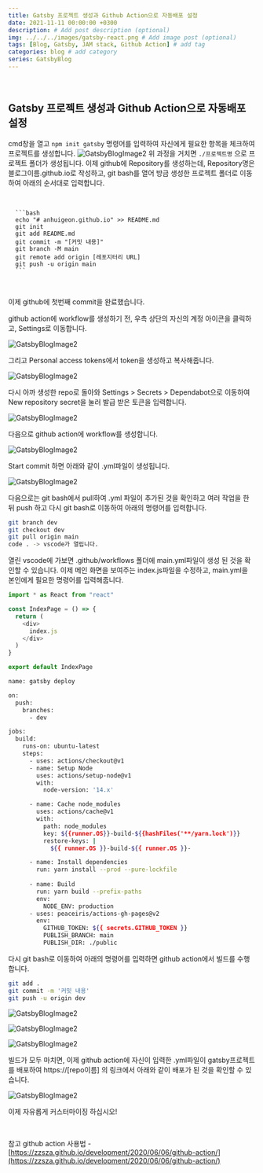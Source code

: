 ```yaml
---
title: Gatsby 프로젝트 생성과 Github Action으로 자동배포 설정
date: 2021-11-11 00:00:00 +0300
description: # Add post description (optional)
img: ../../../images/gatsby-react.png # Add image post (optional)
tags: [Blog, Gatsby, JAM stack, Github Action] # add tag
categories: blog # add category
series: GatsbyBlog
---  
```

<br/>

## Gatsby 프로젝트 생성과 Github Action으로 자동배포 설정
cmd창을 열고 `npm init gatsby` 명령어를 입력하여 자신에게 필요한 항목을 체크하여 프로젝트를 생성합니다.
![GatsbyBlogImage2](./gatsby-blog1.png)
위 과정을 거치면 `./프로젝트명` 으로 프로젝트 폴더가 생성됩니다.
이제 github에 Repository를 생성하는데, Repository명은 블로그이름.github.io로 작성하고, git bash를 열어 방금 생성한 프로젝트 폴더로 이동하여 아래의 순서대로 입력합니다.

<br/>

````
  ```bash
  echo "# anhuigeon.github.io" >> README.md
  git init
  git add README.md
  git commit -m "[커밋 내용]"
  git branch -M main
  git remote add origin [레포지터리 URL]
  git push -u origin main
  ```
````

<br/>

이제 github에 첫번째 commit을 완료했습니다.

github action에 workflow를 생성하기 전, 우측 상단의 자신의 계정 아이콘을 클릭하고, Settings로 이동합니다.

![GatsbyBlogImage2](./gatsby-blog2.png)

그리고 Personal access tokens에서 token을 생성하고 복사해줍니다.

![GatsbyBlogImage2](./gatsby-blog3.png)

다시 아까 생성한 repo로 돌아와 Settings > Secrets > Dependabot으로 이동하여 New repository secret을 눌러 발급 받은 토큰을 입력합니다.

![GatsbyBlogImage2](./gatsby-blog4.png)

다음으로 github action에 workflow를 생성합니다.

![GatsbyBlogImage2](./gatsby-blog5.png)

Start commit 하면 아래와 같이 .yml파일이 생성됩니다.

![GatsbyBlogImage2](./gatsby-blog6.png)

다음으로는 git bash에서 pull하여 .yml 파일이 추가된 것을 확인하고 여러 작업을 한 뒤 push 하고 다시 git bash로 이동하여 아래의 명령어를 입력합니다.

```bash
git branch dev
git checkout dev
git pull origin main
code . -> vscode가 열립니다.
```

열린 vscode에 가보면 .github/workflows 폴더에 main.yml파일이 생성 된 것을 확인할 수 있습니다.
이제 메인 화면을 보여주는 index.js파일을 수정하고, main.yml을 본인에게 필요한 명령어를 입력해줍니다.

```javascript
import * as React from "react"

const IndexPage = () => {
  return (
    <div>
      index.js
    </div>
  )
}

export default IndexPage
```

```bash
name: gatsby deploy

on:
  push:
    branches:
      - dev

jobs:
  build:
    runs-on: ubuntu-latest
    steps:
      - uses: actions/checkout@v1
      - name: Setup Node
        uses: actions/setup-node@v1
        with:
          node-version: '14.x'

      - name: Cache node_modules
        uses: actions/cache@v1
        with:
          path: node_modules
          key: ${{runner.OS}}-build-${{hashFiles('**/yarn.lock')}}
          restore-keys: |
            ${{ runner.OS }}-build-${{ runner.OS }}-

      - name: Install dependencies
        run: yarn install --prod --pure-lockfile
        
      - name: Build
        run: yarn build --prefix-paths
        env:
          NODE_ENV: production
      - uses: peaceiris/actions-gh-pages@v2
        env:
          GITHUB_TOKEN: ${{ secrets.GITHUB_TOKEN }}
          PUBLISH_BRANCH: main
          PUBLISH_DIR: ./public
```

다시 git bash로 이동하여 아래의 명령어를 입력하면 github action에서 빌드를 수행합니다.

```bash
git add .
git commit -m '커밋 내용'
git push -u origin dev
```

![GatsbyBlogImage2](./gatsby-blog7.png)

![GatsbyBlogImage2](./gatsby-blog8.png)

![GatsbyBlogImage2](./gatsby-blog9.png)

빌드가 모두 마치면, 이제 github action에 자신이 입력한 .yml파일이 gatsby프로젝트를 배포하여 https://[repo이름] 의 링크에서 아래와 같이 배포가 된 것을 확인할 수 있습니다.

![GatsbyBlogImage2](./gatsby-blog10.png)

이제 자유롭게 커스터마이징 하십시오!

<br/>

참고
github action 사용법 - [https://zzsza.github.io/development/2020/06/06/github-action/](https://zzsza.github.io/development/2020/06/06/github-action/)

<br/>